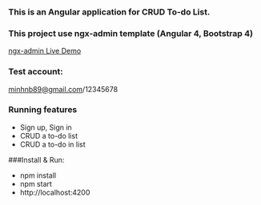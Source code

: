 ### This is an Angular application for CRUD To-do List.

### This project use ngx-admin template (Angular 4, Bootstrap 4)

<a target="_blank" href="http://akveo.com/ngx-admin/">ngx-admin Live Demo</a>

### Test account:

minhnb89@gmail.com/12345678

### Running features
- Sign up, Sign in
- CRUD a to-do list
- CRUD a to-do in list

###Install & Run:
- npm install
- npm start
- http://localhost:4200
